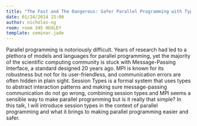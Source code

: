 ```yaml
---
title: "The Fast and The Dangerous: Safer Parallel Programming with Types"
date: 01/24/2014 15:00
author: nicholas-ng
room: room 345 HUXLEY
template: seminar.jade
---
```

Parallel programming is notoriously difficult. Years of research had led to a plethora of models and languages for parallel programming, yet the majority of the scientific computing community is stuck with Message-Passing Interface, a standard designed 20 years ago. MPI is known for its robustness but not for its user-friendless, and communication errors are often hidden in plain sight. Session Types is a formal system that uses types to abstract interaction patterns and making sure message-passing communication do not go wrong, combining session types and MPI seems a sensible way to make parallel programming but is it really that simple?
In this talk, I will introduce session types in the context of parallel programming and what it brings to making parallel programming easier and safer.
